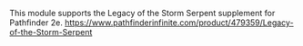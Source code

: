 This module supports the Legacy of the Storm Serpent supplement for Pathfinder 2e. https://www.pathfinderinfinite.com/product/479359/Legacy-of-the-Storm-Serpent

